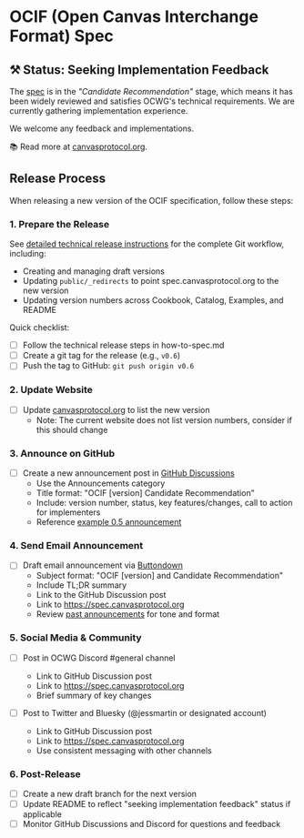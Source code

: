 # OCIF (Open Canvas Interchange Format) Spec

## ⚒️ Status: Seeking Implementation Feedback
The [spec](./spec/v0.6/spec.md) is in the *"Candidate Recommendation"* stage, which means it has been widely reviewed and satisfies OCWG's technical requirements. We are currently gathering implementation experience.

We welcome any feedback and implementations.

📚 Read more at [canvasprotocol.org](https://canvasprotocol.org).

## Release Process

When releasing a new version of the OCIF specification, follow these steps:

### 1. Prepare the Release

See [detailed technical release instructions](./spec/v0.5/how-to-spec.md#release-instructions) for the complete Git workflow, including:
- Creating and managing draft versions
- Updating `public/_redirects` to point spec.canvasprotocol.org to the new version
- Updating version numbers across Cookbook, Catalog, Examples, and README

Quick checklist:
- [ ] Follow the technical release steps in how-to-spec.md
- [ ] Create a git tag for the release (e.g., `v0.6`)
- [ ] Push the tag to GitHub: `git push origin v0.6`

### 2. Update Website

- [ ] Update [canvasprotocol.org](https://canvasprotocol.org) to list the new version
  - Note: The current website does not list version numbers, consider if this should change

### 3. Announce on GitHub

- [ ] Create a new announcement post in [GitHub Discussions](https://github.com/orgs/ocwg/discussions)
  - Use the Announcements category
  - Title format: "OCIF [version] Candidate Recommendation"
  - Include: version number, status, key features/changes, call to action for implementers
  - Reference [example 0.5 announcement](https://github.com/orgs/ocwg/discussions/57)

### 4. Send Email Announcement

- [ ] Draft email announcement via [Buttondown](https://buttondown.com/ocwg)
  - Subject format: "OCIF [version] and Candidate Recommendation"
  - Include TL;DR summary
  - Link to the GitHub Discussion post
  - Link to https://spec.canvasprotocol.org
  - Review [past announcements](https://buttondown.com/ocwg/archive/) for tone and format

### 5. Social Media & Community

- [ ] Post in OCWG Discord #general channel
  - Link to GitHub Discussion post
  - Link to https://spec.canvasprotocol.org
  - Brief summary of key changes

- [ ] Post to Twitter and Bluesky (@jessmartin or designated account)
  - Link to GitHub Discussion post
  - Link to https://spec.canvasprotocol.org
  - Use consistent messaging with other channels

### 6. Post-Release

- [ ] Create a new draft branch for the next version
- [ ] Update README to reflect "seeking implementation feedback" status if applicable
- [ ] Monitor GitHub Discussions and Discord for questions and feedback
